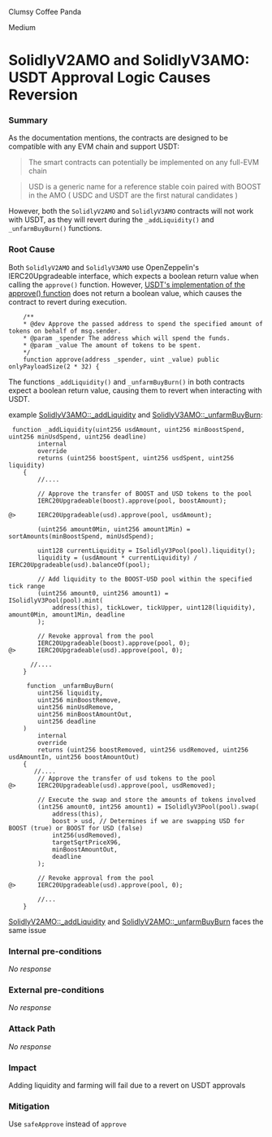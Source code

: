 Clumsy Coffee Panda

Medium

# SolidlyV2AMO and SolidlyV3AMO: USDT Approval Logic Causes Reversion

### Summary

As the documentation mentions, the contracts are designed to be compatible with any EVM chain and support USDT:
>The smart contracts can potentially be implemented on any full-EVM chain

>USD is a generic name for a reference stable coin paired with BOOST in the AMO ( USDC and USDT are the first natural candidates )

However, both the `SolidlyV2AMO` and `SolidlyV3AMO` contracts will not work with USDT, as they will revert during the `_addLiquidity()` and `_unfarmBuyBurn()` functions.


### Root Cause
Both `SolidlyV2AMO` and `SolidlyV3AMO` use OpenZeppelin's IERC20Upgradeable interface, which expects a boolean return value when calling the `approve()` function. However, [USDT's implementation of the approve() function](https://vscode.blockscan.com/ethereum/0xdac17f958d2ee523a2206206994597c13d831ec7) does not return a boolean value, which causes the contract to revert during execution.

```solidity
    /**
    * @dev Approve the passed address to spend the specified amount of tokens on behalf of msg.sender.
    * @param _spender The address which will spend the funds.
    * @param _value The amount of tokens to be spent.
    */
    function approve(address _spender, uint _value) public onlyPayloadSize(2 * 32) {
```

The functions `_addLiquidity()` and `_unfarmBuyBurn()` in both contracts expect a boolean return value, causing them to revert when interacting with USDT.

example [SolidlyV3AMO::_addLiquidity](https://github.com/sherlock-audit/2024-10-axion/blob/d75df3636ea28dd627d548d5d473c5d5477b0dc6/liquidity-amo/contracts/SolidlyV3AMO.sol#L182-L202) and [SolidlyV3AMO::_unfarmBuyBurn](https://github.com/sherlock-audit/2024-10-axion/blob/d75df3636ea28dd627d548d5d473c5d5477b0dc6/liquidity-amo/contracts/SolidlyV3AMO.sol#L254-L267):
```solidity
 function _addLiquidity(uint256 usdAmount, uint256 minBoostSpend, uint256 minUsdSpend, uint256 deadline)
        internal
        override
        returns (uint256 boostSpent, uint256 usdSpent, uint256 liquidity)
    {
        //....

        // Approve the transfer of BOOST and USD tokens to the pool
        IERC20Upgradeable(boost).approve(pool, boostAmount);
        
@>      IERC20Upgradeable(usd).approve(pool, usdAmount);

        (uint256 amount0Min, uint256 amount1Min) = sortAmounts(minBoostSpend, minUsdSpend);

        uint128 currentLiquidity = ISolidlyV3Pool(pool).liquidity();
        liquidity = (usdAmount * currentLiquidity) / IERC20Upgradeable(usd).balanceOf(pool);

        // Add liquidity to the BOOST-USD pool within the specified tick range
        (uint256 amount0, uint256 amount1) = ISolidlyV3Pool(pool).mint(
            address(this), tickLower, tickUpper, uint128(liquidity), amount0Min, amount1Min, deadline
        );

        // Revoke approval from the pool
        IERC20Upgradeable(boost).approve(pool, 0);
@>      IERC20Upgradeable(usd).approve(pool, 0);

      //....
    }
    
     function _unfarmBuyBurn(
        uint256 liquidity,
        uint256 minBoostRemove,
        uint256 minUsdRemove,
        uint256 minBoostAmountOut,
        uint256 deadline
    )
        internal
        override
        returns (uint256 boostRemoved, uint256 usdRemoved, uint256 usdAmountIn, uint256 boostAmountOut)
    {
       //....
        // Approve the transfer of usd tokens to the pool
@>      IERC20Upgradeable(usd).approve(pool, usdRemoved);

        // Execute the swap and store the amounts of tokens involved
        (int256 amount0, int256 amount1) = ISolidlyV3Pool(pool).swap(
            address(this),
            boost > usd, // Determines if we are swapping USD for BOOST (true) or BOOST for USD (false)
            int256(usdRemoved),
            targetSqrtPriceX96,
            minBoostAmountOut,
            deadline
        );

        // Revoke approval from the pool
@>      IERC20Upgradeable(usd).approve(pool, 0);

        //...
    }
```
[SolidlyV2AMO::_addLiquidity](https://github.com/sherlock-audit/2024-10-axion/blob/d75df3636ea28dd627d548d5d473c5d5477b0dc6/liquidity-amo/contracts/SolidlyV2AMO.sol#L214-L236) and [SolidlyV2AMO::_unfarmBuyBurn](https://github.com/sherlock-audit/2024-10-axion/blob/d75df3636ea28dd627d548d5d473c5d5477b0dc6/liquidity-amo/contracts/SolidlyV2AMO.sol#L296) faces the same issue

### Internal pre-conditions

_No response_

### External pre-conditions

_No response_

### Attack Path

_No response_

### Impact

Adding liquidity and farming will fail due to a revert on USDT approvals

### Mitigation

Use `safeApprove` instead of `approve`